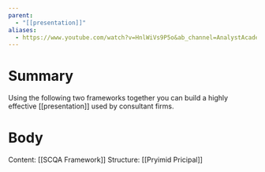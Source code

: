 ```yaml
---
parent:
  - "[[presentation]]"
aliases:
  - https://www.youtube.com/watch?v=HnlWiVs9P5o&ab_channel=AnalystAcademy
---
```

# Summary 
Using the following two frameworks together you can build a highly effective [[presentation]] used by consultant firms.
# Body
Content:
[[SCQA Framework]]
Structure:
[[Pryimid Pricipal]]
